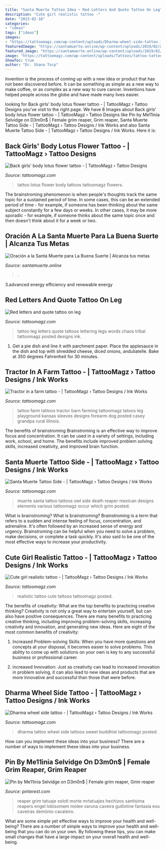 ```yaml
---
title: "Santa Muerte Tattoo Idea ~ Red Letters And Quote Tattoo On Leg"
description: "Cute girl realistic tattoo -"
date: "2023-02-18"
categories:
- "ideas"
tags: ["ideas"]
images:
- "https://tattoomagz.com/wp-content/uploads/Dharma-wheel-side-tattoo.jpg"
featuredImage: "https://santamuerte.online/wp-content/uploads/2019/02/oracion-de-la-buena-suerte-700x1049.jpg"
featured_image: "https://santamuerte.online/wp-content/uploads/2019/02/oracion-de-la-buena-suerte-700x1049.jpg"
image: "https://tattoomagz.com/wp-content/uploads/Tattoos/tattoo-tattoo-ideas-flower-tattoo/Back-girls-body-lotus-flower-tattoo-e1423574144849.jpg"
ShowToc: true
author: "Dr. Shana Torp"
---
```



Invention is the process of coming up with a new idea or product that has not been discovered before. It can be something as simple as a new way to make coffee, or as complex as a new way to cure cancer. Inventions have helped people across the globe and have made many lives easier.

	

		
looking for Back girls&#039; body lotus flower tattoo - | TattooMagz › Tattoo Designs you've visit to the right page. We have 8 Images about Back girls&#039; body lotus flower tattoo - | TattooMagz › Tattoo Designs like Pin by Me11inia Selvidge on D3m0n$ | Female grim reaper, Grim reaper, Santa Muerte Tattoo Side - | TattooMagz › Tattoo Designs / Ink Works and also Santa Muerte Tattoo Side - | TattooMagz › Tattoo Designs / Ink Works. Here it is:
		
    
## Back Girls&#039; Body Lotus Flower Tattoo - | TattooMagz › Tattoo Designs

<img loading=lazy src="https://tattoomagz.com/wp-content/uploads/Tattoos/tattoo-tattoo-ideas-flower-tattoo/Back-girls-body-lotus-flower-tattoo-e1423574144849.jpg" onerror="this.onerror=null;this.src='https://tse4.mm.bing.net/th?id=OIP.QmYSElOzhwbGjEw9CKkZpgHaHg&amp;pid=15.1';" alt="Back girls&#039; body lotus flower tattoo - | TattooMagz › Tattoo Designs">

_Source: tattoomagz.com_

>tattoo lotus flower body tattoos tattoomagz flowers. 

	

The brainstroming phenomenon is when people's thoughts track the same topic for a sustained period of time. In some cases, this can be an extended period of time - for example, if someone has been thinking about the same subject constantly for a few days or weeks. In other cases, it may be more sporadic - for example, if someone thinks about the same topic once and then doesn't think about it for a week or two.

    
## Oración A La Santa Muerte Para La Buena Suerte | Alcanza Tus Metas

<img loading=lazy src="https://santamuerte.online/wp-content/uploads/2019/02/oracion-de-la-buena-suerte-700x1049.jpg" onerror="this.onerror=null;this.src='https://tse1.mm.bing.net/th?id=OIP.NcZnKDCtCGSoeKxoMEo20gHaLG&amp;pid=15.1';" alt="Oración a la Santa Muerte para La Buena Suerte | Alcanza tus metas">

_Source: santamuerte.online_

>. 

	

3.advanced energy efficiency and renewable energy

    
## Red Letters And Quote Tattoo On Leg

<img loading=lazy src="http://tattoomagz.com/wp-content/uploads/2014/07/Red-letters-and-quote-tattoo-on-leg.jpg" onerror="this.onerror=null;this.src='https://tse4.mm.bing.net/th?id=OIP.ZcEd5GP46nwzmbexEaVsIAHaJ4&amp;pid=15.1';" alt="Red letters and quote tattoo on leg">

_Source: tattoomagz.com_

>tattoo leg letters quote tattoos lettering legs words chaos tribal tattoomagz posted designs ink. 

	

1. Get a pie dish and line it with parchment paper. Place the applesauce in the dish and top with shredded cheese, diced onions, anduliatelle. Bake at 350 degrees Fahrenheit for 30 minutes.

    
## Tractor In A Farm Tattoo - | TattooMagz › Tattoo Designs / Ink Works

<img loading=lazy src="https://tattoomagz.com/wp-content/uploads/Tattoos/tattoo/Tractor-in-a-farm-tattoo-672x900.jpg" onerror="this.onerror=null;this.src='https://tse2.mm.bing.net/th?id=OIP.WhVfaHHgY18BwirfPco2DgHaJ6&amp;pid=15.1';" alt="Tractor in a farm tattoo - | TattooMagz › Tattoo Designs / Ink Works">

_Source: tattoomagz.com_

>tattoo farm tattoos tractor barn farming tattoomagz tatoos leg playground kansas sleeves designs forearm dog posted casey grandpa rural illinois. 

	

The benefits of brainstroming
Brainstroming is an effective way to improve focus and concentration. It can be used in a variety of settings, including work, school, and home. The benefits include improved problem solving skills, increased creativity, and improved brain function.

    
## Santa Muerte Tattoo Side - | TattooMagz › Tattoo Designs / Ink Works

<img loading=lazy src="https://tattoomagz.com/wp-content/uploads/santa-muerte-tattoos-tattoo-art-santa-muerte-tattoos-various-elements-which-can-occur-37643.jpg" onerror="this.onerror=null;this.src='https://tse4.mm.bing.net/th?id=OIP.C13t3FAks1UMi9suVGVAzgAAAA&amp;pid=15.1';" alt="Santa Muerte Tattoo Side - | TattooMagz › Tattoo Designs / Ink Works">

_Source: tattoomagz.com_

>muerte santa tattoo tattoos owl side death reaper mexican designs elements various tattoomagz occur which grim posted. 

	

What is brainstroming?
What is brainstroming? Brainstroming is a term that refers to a sudden and intense feeling of focus, concentration, and adrenaline. It's often followed by an increased sense of energy and urgency. Brainstroming can be helpful when you need to solve a problem, make decisions, or complete a task quickly. It's also said to be one of the most effective ways to increase your productivity.

    
## Cute Girl Realistic Tattoo - | TattooMagz › Tattoo Designs / Ink Works

<img loading=lazy src="https://tattoomagz.com/wp-content/uploads/2014/06/Cute-girl-realistic-tattoo.jpg" onerror="this.onerror=null;this.src='https://tse1.mm.bing.net/th?id=OIP.1WYaS2GaC0RQc2XbjTFsUgHaLJ&amp;pid=15.1';" alt="Cute girl realistic tattoo - | TattooMagz › Tattoo Designs / Ink Works">

_Source: tattoomagz.com_

>realistic tattoo cute tattoos tattoomagz posted. 

	

The benefits of creativity: What are the top benefits to practicing creative thinking?
Creativity is not only a great way to entertain yourself, but can also have positive consequences. There are many benefits to practicing creative thinking, including improving problem-solving skills, increasing creativity and innovation, and generating new ideas. Here are eight of the most common benefits of creativity:
1. Increased Problem-solving Skills: When you have more questions and concepts at your disposal, it becomes easier to solve problems. This ability to come up with solutions on your own is key to any successful business or professional career.

2. increased Innovation: Just as creativity can lead to increased innovation in problem solving, it can also lead to new ideas and products that are more innovative and successful than those that were before.

    
## Dharma Wheel Side Tattoo - | TattooMagz › Tattoo Designs / Ink Works

<img loading=lazy src="https://tattoomagz.com/wp-content/uploads/Dharma-wheel-side-tattoo.jpg" onerror="this.onerror=null;this.src='https://tse2.mm.bing.net/th?id=OIP.ARKthTY_eHJMFysU1Yh4egHaJ6&amp;pid=15.1';" alt="Dharma wheel side tattoo - | TattooMagz › Tattoo Designs / Ink Works">

_Source: tattoomagz.com_

>dharma tattoo wheel side tattoos sweet buddhist tattoomagz posted. 

	

How can you implement these ideas into your business?
There are a number of ways to implement these ideas into your business.

    
## Pin By Me11inia Selvidge On D3m0n$ | Female Grim Reaper, Grim Reaper

<img loading=lazy src="https://i.pinimg.com/736x/c6/4c/23/c64c23457f78443aa6cb6b559218e37a--reaper-costume-grim-reaper.jpg" onerror="this.onerror=null;this.src='https://tse3.mm.bing.net/th?id=OIP.x0AgLSZz4O_4RokVgrQP9QHaKc&amp;pid=15.1';" alt="Pin by Me11inia Selvidge on D3m0n$ | Female grim reaper, Grim reaper">

_Source: pinterest.com_

>reaper grim tatuaje xolotl morte mrtatuajes hechizos santisima reapers engel lobisomem molee varuna caveira guillotine fantasía exu caveiras demônio cavaleiro. 

	

What are some simple yet effective ways to improve your health and well-being?
There are a number of simple ways to improve your health and well-being that you can do on your own. By following these tips, you can make small changes that have a large impact on your overall health and well-being.

